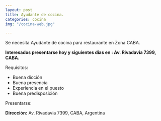 ```yaml
---
layout: post
title: Ayudante de cocina.
categories: cocina
img: "/cocina-web.jpg"

---
```

Se necesita Ayudante de cocina para restaurante en Zona CABA.

**Interesados presentarse hoy y siguientes días en : Av. Rivadavia 7399, CABA.**

Requisitos:

* Buena dicción
* Buena presencia
* Experiencia en el puesto
* Buena predisposición

Presentarse:

**Dirección:** Av. Rivadavia 7399, CABA, Argentina